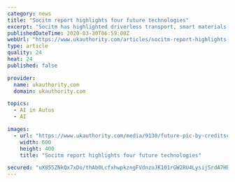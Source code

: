 ```yaml
---
category: news
title: "Socitm report highlights four future technologies"
excerpt: "Socitm has highlighted driverless transport, smart materials ... The report also emphasises the importance of three key technologies – artificial intelligence, the internet of things and cloud computing – over the next year. It says the former will create the need for a strong focus on data safety, ethics and the potential for unintentional ..."
publishedDateTime: 2020-03-30T06:59:00Z
webUrl: "https://www.ukauthority.com/articles/socitm-report-highlights-four-future-technologies/"
type: article
quality: 24
heat: 24
published: false

provider:
  name: ukauthority.com
  domain: ukauthority.com

topics:
  - AI in Autos
  - AI

images:
  - url: "https://www.ukauthority.com/media/9130/future-pic-by-creditscoregeek-cc-by-20.jpg"
    width: 600
    height: 400
    title: "Socitm report highlights four future technologies"

secured: "uX855ZNkQx7xDo/thAb0LcfxhwpkzngFVdnzuJK101rGW2RU4LysijSrdA7HRALSp2Avdsv1oJBYnysCsv8clTcjgvjaBitka2cmCo0VOhDrL6oOSwxssOxKLGr5190Zy37K0vwxM2jfjOQ8cvjJWjFhdlcMUcf9rc2mZe8p1+D+GkM4rO3r4QYWoQXFajr8tAE/8hlDUqXr/xvhuYBenKJL0O1qXRojAICQ7dfkWZBQ8yLcIK3w37yb3aJ4CJV+HJzTSoL+nXPFvgGQfnhfe7XeUtLpEtP+I5bKqCItl+ZL28FB4MtYmEZyIff4uakdYWDINAQahXqg4hNYDH26U6vaY9Y2sjT+mxDYgtY1YA0HVm0c6f7rwVN/4EiK2yWHt98YowUJENBZDmGSgCxo28VTdftrtj60TlFqMm7xaidjYKPMnozWvdNFCYXobxS+1zozsbIFhWKGmyRGxZRBg4gLXahG38DFuWskNtNa1c8=;+3YxO63KCDYMV5iwd/TM6A=="
---
```


